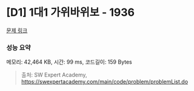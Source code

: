 # [D1] 1대1 가위바위보 - 1936 

[문제 링크](https://swexpertacademy.com/main/code/problem/problemDetail.do?contestProbId=AV5PjKXKALcDFAUq) 

### 성능 요약

메모리: 42,464 KB, 시간: 99 ms, 코드길이: 159 Bytes



> 출처: SW Expert Academy, https://swexpertacademy.com/main/code/problem/problemList.do